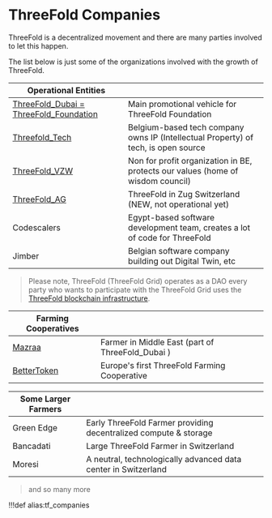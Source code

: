 # ThreeFold Companies

ThreeFold is a decentralized movement and there are many parties involved to let this happen.

The list below is just some of the organizations involved with the growth of ThreeFold.

|                   Operational Entities                    |                                                                                    |
| --------------------------------------------------------- | ---------------------------------------------------------------------------------- |
| [ThreeFold_Dubai = ThreeFold_Foundation](threefold_dubai) | Main promotional vehicle for ThreeFold Foundation                                  |
| [Threefold_Tech](threefold_tech0)                          | Belgium-based tech company owns IP (Intellectual Property) of tech, is open source |
| [ThreeFold_VZW](threefold_vzw)                            | Non for profit organization in BE, protects our values (home of wisdom council)    |
| [ThreeFold_AG](threefold_ag)                              | ThreeFold in Zug Switzerland (NEW, not operational yet)                            |
| Codescalers                                               | Egypt-based software development team, creates a lot of code for ThreeFold         |
| Jimber                                                    | Belgian software company building out Digital Twin, etc                            |


> Please note, ThreeFold (ThreeFold Grid) operates as a DAO every party who wants to participate with the ThreeFold Grid uses the [ThreeFold blockchain infrastructure](consensus3).


|    Farming Cooperatives    |                                                  |
| -------------------------- | ------------------------------------------------ |
| [Mazraa](mazraa)           | Farmer in Middle East (part of ThreeFold_Dubai ) |
| [BetterToken](bettertoken) | Europe's first ThreeFold Farming Cooperative     |

| Some Larger Farmers |                                                                  |
| ------------------- | ---------------------------------------------------------------- |
| Green Edge          | Early ThreeFold Farmer providing decentralized compute & storage |
| Bancadati           | Large ThreeFold Farmer in Switzerland                            |
| Moresi              | A neutral, technologically advanced data center in Switzerland   |

> and so many more




!!!def alias:tf_companies